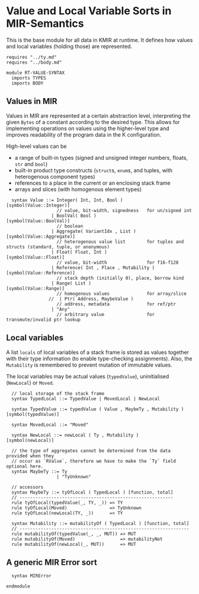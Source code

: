 # Value and Local Variable Sorts in MIR-Semantics

This is the base module for all data in KMIR at runtime. It defines how values and local variables (holding those) are represented.

```k
requires "../ty.md"
requires "../body.md"

module RT-VALUE-SYNTAX
  imports TYPES
  imports BODY
```

## Values in MIR

Values in MIR are represented at a certain abstraction level, interpreting the given `Bytes` of a constant according to the desired type. This allows for implementing operations on values using the higher-level type and improves readability of the program data in the K configuration.

High-level values can be
- a range of built-in types (signed and unsigned integer numbers, floats, `str` and `bool`)
- built-in product type constructs (`struct`s, `enum`s, and tuples, with heterogenous component types)
- references to a place in the current or an enclosing stack frame
- arrays and slices (with homogenous element types)

```k
  syntax Value ::= Integer( Int, Int, Bool )              [symbol(Value::Integer)]
                   // value, bit-width, signedness   for un/signed int
                 | BoolVal( Bool )                        [symbol(Value::BoolVal)]
                   // boolean
                 | Aggregate( VariantIdx , List )         [symbol(Value::Aggregate)]
                   // heterogenous value list        for tuples and structs (standard, tuple, or anonymous)
                 | Float( Float, Int )                    [symbol(Value::Float)]
                   // value, bit-width               for f16-f128
                 | Reference( Int , Place , Mutability )  [symbol(Value::Reference)]
                   // stack depth (initially 0), place, borrow kind
                 | Range( List )                          [symbol(Value::Range)]
                   // homogenous values              for array/slice
                //  | Ptr( Address, MaybeValue )
                   // address, metadata              for ref/ptr
                 | "Any"
                   // arbitrary value                for transmute/invalid ptr lookup
```

## Local variables

A list `locals` of local variables of a stack frame is stored as values together
with their type information (to enable type-checking assignments). Also, the
`Mutability` is remembered to prevent mutation of immutable values.

The local variables may be actual values (`typedValue`), uninitialised (`NewLocal`) or `Moved`.

```k
  // local storage of the stack frame
  syntax TypedLocal ::= TypedValue | MovedLocal | NewLocal

  syntax TypedValue ::= typedValue ( Value , MaybeTy , Mutability ) [symbol(typedValue)]

  syntax MovedLocal ::= "Moved"

  syntax NewLocal ::= newLocal ( Ty , Mutability )                  [symbol(newLocal)]

  // the type of aggregates cannot be determined from the data provided when they
  // occur as `RValue`, therefore we have to make the `Ty` field optional here.
  syntax MaybeTy ::= Ty
                   | "TyUnknown"

  // accessors
  syntax MaybeTy ::= tyOfLocal ( TypedLocal ) [function, total]
  // ----------------------------------------------------------
  rule tyOfLocal(typedValue(_, TY, _)) => TY
  rule tyOfLocal(Moved)                => TyUnknown
  rule tyOfLocal(newLocal(TY, _))      => TY

  syntax Mutability ::= mutabilityOf ( TypedLocal ) [function, total]
  // ----------------------------------------------------------------
  rule mutabilityOf(typedValue(_, _, MUT)) => MUT
  rule mutabilityOf(Moved)                 => mutabilityNot
  rule mutabilityOf(newLocal(_, MUT))      => MUT
```

## A generic MIR Error sort

```k
  syntax MIRError

```

```k
endmodule
```
